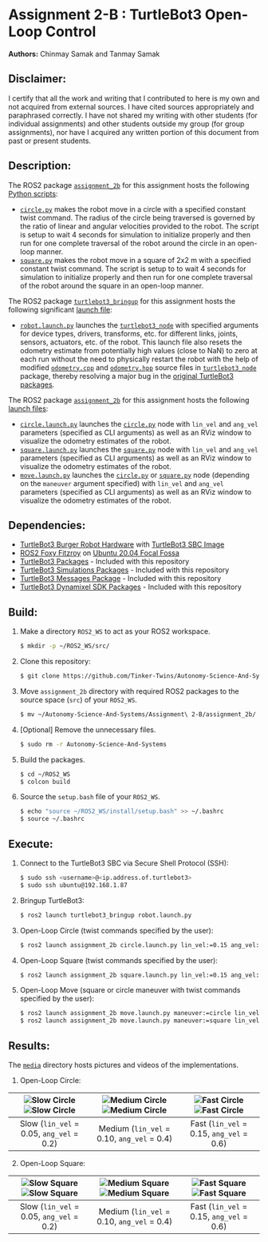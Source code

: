 # Assignment 2-B : TurtleBot3 Open-Loop Control
**Authors:** Chinmay Samak and Tanmay Samak

## Disclaimer:
I certify that all the work and writing that I contributed to here is my own and not acquired from external sources. I have cited sources appropriately and paraphrased correctly. I have not shared my writing with other students (for individual assignments) and other students outside my group (for group assignments), nor have I acquired any written portion of this document from past or present students.

## Description:
The ROS2 package [`assignment_2b`](https://github.com/Tinker-Twins/Autonomy-Science-And-Systems/tree/main/Assignment%202-B/assignment_2b/assignment_2b) for this assignment hosts the following [Python scripts](https://github.com/Tinker-Twins/Autonomy-Science-And-Systems/tree/main/Assignment%202-B/assignment_2b/assignment_2b/assignment_2b):
- [`circle.py`](https://github.com/Tinker-Twins/Autonomy-Science-And-Systems/blob/main/Assignment%202-B/assignment_2b/assignment_2b/assignment_2b/circle.py) makes the robot move in a circle with a specified constant twist command. The radius of the circle being traversed is governed by the ratio of linear and angular velocities provided to the robot. The script is setup to wait 4 seconds for simulation to initialize properly and then run for one complete traversal of the robot around the circle in an open-loop manner.
- [`square.py`](https://github.com/Tinker-Twins/Autonomy-Science-And-Systems/blob/main/Assignment%202-B/assignment_2b/assignment_2b/assignment_2b/square.py) makes the robot move in a square of 2x2 m with a specified constant twist command. The script is setup to to wait 4 seconds for simulation to initialize properly and then run for one complete traversal of the robot around the square in an open-loop manner.

The ROS2 package [`turtlebot3_bringup`](https://github.com/Tinker-Twins/Autonomy-Science-And-Systems/tree/main/Assignment%202-B/assignment_2b/turtlebot3/turtlebot3/turtlebot3_bringup) for this assignment hosts the following significant [launch file](https://github.com/Tinker-Twins/Autonomy-Science-And-Systems/tree/main/Assignment%202-B/assignment_2b/turtlebot3/turtlebot3/turtlebot3_bringup/launch):
- [`robot.launch.py`](https://github.com/Tinker-Twins/Autonomy-Science-And-Systems/blob/main/Assignment%202-B/assignment_2b/turtlebot3/turtlebot3/turtlebot3_bringup/launch/robot.launch.py) launches the [`turtlebot3_node`](https://github.com/Tinker-Twins/Autonomy-Science-And-Systems/tree/main/Assignment%202-B/assignment_2b/turtlebot3/turtlebot3/turtlebot3_node) with specified arguments for device types, drivers, transforms, etc. for different links, joints, sensors, actuators, etc. of the robot. This launch file also resets the odometry estimate from potentially high values (close to NaN) to zero at each run without the need to physically restart the robot with the help of modified [`odometry.cpp`](https://github.com/Tinker-Twins/Autonomy-Science-And-Systems/blob/main/Assignment%202-B/assignment_2b/turtlebot3/turtlebot3/turtlebot3_node/src/odometry.cpp) and [`odometry.hpp`](https://github.com/Tinker-Twins/Autonomy-Science-And-Systems/blob/main/Assignment%202-B/assignment_2b/turtlebot3/turtlebot3/turtlebot3_node/include/turtlebot3_node/odometry.hpp) source files in [`turtlebot3_node`](https://github.com/Tinker-Twins/Autonomy-Science-And-Systems/tree/main/Assignment%202-B/assignment_2b/turtlebot3/turtlebot3/turtlebot3_node/include/turtlebot3_node) package, thereby resolving a major bug in the [original TurtleBot3 packages](https://github.com/ROBOTIS-GIT/turtlebot3/tree/foxy-devel).

The ROS2 package [`assignment_2b`](https://github.com/Tinker-Twins/Autonomy-Science-And-Systems/tree/main/Assignment%202-B/assignment_2b/assignment_2b) for this assignment hosts the following [launch files](https://github.com/Tinker-Twins/Autonomy-Science-And-Systems/tree/main/Assignment%202-B/assignment_2b/assignment_2b/launch):
- [`circle.launch.py`](https://github.com/Tinker-Twins/Autonomy-Science-And-Systems/blob/main/Assignment%202-B/assignment_2b/assignment_2b/launch/circle.launch.py) launches the [`circle.py`](https://github.com/Tinker-Twins/Autonomy-Science-And-Systems/blob/main/Assignment%202-B/assignment_2b/assignment_2b/assignment_2b/circle.py) node with `lin_vel` and `ang_vel` parameters (specified as CLI arguments) as well as an RViz window to visualize the odometry estimates of the robot.
- [`square.launch.py`](https://github.com/Tinker-Twins/Autonomy-Science-And-Systems/blob/main/Assignment%202-B/assignment_2b/assignment_2b/launch/square.launch.py) launches the [`square.py`](https://github.com/Tinker-Twins/Autonomy-Science-And-Systems/blob/main/Assignment%202-B/assignment_2b/assignment_2b/assignment_2b/square.py) node with `lin_vel` and `ang_vel` parameters (specified as CLI arguments) as well as an RViz window to visualize the odometry estimates of the robot.
- [`move.launch.py`](https://github.com/Tinker-Twins/Autonomy-Science-And-Systems/blob/main/Assignment%202-B/assignment_2b/assignment_2b/launch/move.launch.py) launches the [`circle.py`](https://github.com/Tinker-Twins/Autonomy-Science-And-Systems/blob/main/Assignment%202-B/assignment_2b/assignment_2b/assignment_2b/circle.py) or [`square.py`](https://github.com/Tinker-Twins/Autonomy-Science-And-Systems/blob/main/Assignment%202-B/assignment_2b/assignment_2b/assignment_2b/square.py) node (depending on the `maneuver` argument specified) with `lin_vel` and `ang_vel` parameters (specified as CLI arguments) as well as an RViz window to visualize the odometry estimates of the robot.

## Dependencies:
- [TurtleBot3 Burger Robot Hardware](https://www.robotis.us/turtlebot-3-burger-us/) with [TurtleBot3 SBC Image](https://emanual.robotis.com/docs/en/platform/turtlebot3/sbc_setup/)
- [ROS2 Foxy Fitzroy](https://docs.ros.org/en/foxy/Installation/Alternatives/Ubuntu-Development-Setup.html) on [Ubuntu 20.04 Focal Fossa](https://releases.ubuntu.com/focal/)
- [TurtleBot3 Packages](https://github.com/ROBOTIS-GIT/turtlebot3/tree/foxy-devel) - Included with this repository
- [TurtleBot3 Simulations Packages](https://github.com/ROBOTIS-GIT/turtlebot3_simulations/tree/foxy-devel) - Included with this repository
- [TurtleBot3 Messages Package](https://github.com/ROBOTIS-GIT/turtlebot3_msgs/tree/foxy-devel) - Included with this repository
- [TurtleBot3 Dynamixel SDK Packages](https://github.com/ROBOTIS-GIT/DynamixelSDK/tree/foxy-devel) - Included with this repository

## Build:

1. Make a directory `ROS2_WS` to act as your ROS2 workspace.
    ```bash
    $ mkdir -p ~/ROS2_WS/src/
    ```
2. Clone this repository:
    ```bash
    $ git clone https://github.com/Tinker-Twins/Autonomy-Science-And-Systems.git
    ```
3. Move `assignment_2b` directory with required ROS2 packages to the source space (`src`) of your `ROS2_WS`.
    ```bash
    $ mv ~/Autonomy-Science-And-Systems/Assignment\ 2-B/assignment_2b/ ~/ROS2_WS/src/
    ```
4. [Optional] Remove the unnecessary files.
    ```bash
    $ sudo rm -r Autonomy-Science-And-Systems
    ```
5. Build the packages.
    ```bash
    $ cd ~/ROS2_WS
    $ colcon build
    ```
6. Source the `setup.bash` file of your `ROS2_WS`.
    ```bash
    $ echo "source ~/ROS2_WS/install/setup.bash" >> ~/.bashrc
    $ source ~/.bashrc
    ```

## Execute:
1. Connect to the TurtleBot3 SBC via Secure Shell Protocol (SSH):
    ```bash
    $ sudo ssh <username>@<ip.address.of.turtlebot3>
    $ sudo ssh ubuntu@192.168.1.87
    ```
2. Bringup TurtleBot3:
    ```bash
    $ ros2 launch turtlebot3_bringup robot.launch.py
    ```
3. Open-Loop Circle (twist commands specified by the user):
    ```bash
    $ ros2 launch assignment_2b circle.launch.py lin_vel:=0.15 ang_vel:=0.15
    ```
4. Open-Loop Square (twist commands specified by the user):
    ```bash
    $ ros2 launch assignment_2b square.launch.py lin_vel:=0.15 ang_vel:=0.15
    ```    
5. Open-Loop Move (square or circle maneuver with twist commands specified by the user):
    ```bash
    $ ros2 launch assignment_2b move.launch.py maneuver:=circle lin_vel:=0.15 ang_vel:=0.15
    $ ros2 launch assignment_2b move.launch.py maneuver:=square lin_vel:=0.15 ang_vel:=0.15
    ```
## Results:
The [`media`](https://github.com/Tinker-Twins/Autonomy-Science-And-Systems/tree/main/Assignment%202-B/media) directory hosts pictures and videos of the implementations.

1. Open-Loop Circle:

| ![Slow Circle](media/circle_slow_robot.gif) ![Slow Circle](media/circle_slow_rviz.gif) | ![Medium Circle](media/circle_medium_robot.gif) ![Medium Circle](media/circle_medium_rviz.gif) | ![Fast Circle](media/circle_fast_robot.gif) ![Fast Circle](media/circle_fast_rviz.gif) |
|:-------------------------------------:|:-----------------------------------------:|:-------------------------------------:|
| Slow (`lin_vel` = 0.05, `ang_vel` = 0.2) | Medium (`lin_vel` = 0.10, `ang_vel` = 0.4) | Fast (`lin_vel` = 0.15, `ang_vel` = 0.6) |

2. Open-Loop Square:

| ![Slow Square](media/square_slow_robot.gif) ![Slow Square](media/square_slow_rviz.gif) | ![Medium Square](media/square_medium_robot.gif) ![Medium Square](media/square_medium_rviz.gif) | ![Fast Square](media/square_fast_robot.gif) ![Fast Square](media/square_fast_rviz.gif) |
|:-------------------------------------:|:-----------------------------------------:|:-------------------------------------:|
| Slow (`lin_vel` = 0.05, `ang_vel` = 0.2) | Medium (`lin_vel` = 0.10, `ang_vel` = 0.4) | Fast (`lin_vel` = 0.15, `ang_vel` = 0.6) |

